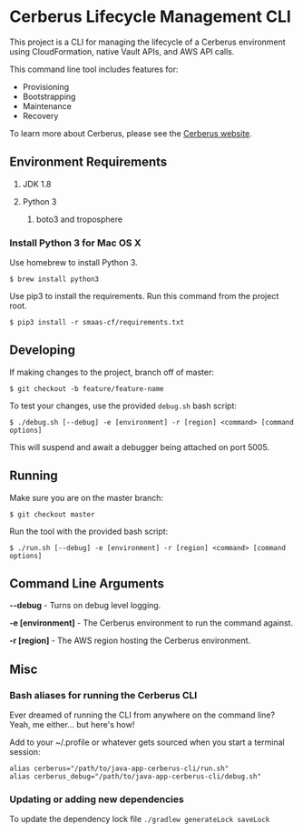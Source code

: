 # Cerberus Lifecycle Management CLI

This project is a CLI for managing the lifecycle of a Cerberus environment using CloudFormation, native Vault APIs, and AWS API calls.

This command line tool includes features for:

- Provisioning
- Bootstrapping
- Maintenance
- Recovery

To learn more about Cerberus, please see the [Cerberus website](http://engineering.nike.com/cerberus/).

## Environment Requirements

1. JDK 1.8

2. Python 3
    1. boto3 and troposphere

### Install Python 3 for Mac OS X

Use homebrew to install Python 3.

`$ brew install python3`

Use pip3 to install the requirements.  Run this command from the project root.

`$ pip3 install -r smaas-cf/requirements.txt`

## Developing

If making changes to the project, branch off of master:

`$ git checkout -b feature/feature-name`

To test your changes, use the provided `debug.sh` bash script:

`$ ./debug.sh [--debug] -e [environment] -r [region] <command> [command options]`

This will suspend and await a debugger being attached on port 5005.

## Running

Make sure you are on the master branch:

`$ git checkout master`

Run the tool with the provided bash script:

`$ ./run.sh [--debug] -e [environment] -r [region] <command> [command options]`

## Command Line Arguments

**--debug** - Turns on debug level logging.

**-e \[environment\]** - The Cerberus environment to run the command against.

**-r \[region\]** - The AWS region hosting the Cerberus environment.

## Misc

### Bash aliases for running the Cerberus CLI

Ever dreamed of running the CLI from anywhere on the command line?  Yeah, me either... but here\'s how!

Add to your ~/.profile or whatever gets sourced when you start a terminal session:

```
alias cerberus="/path/to/java-app-cerberus-cli/run.sh"
alias cerberus_debug="/path/to/java-app-cerberus-cli/debug.sh"
```

### Updating or adding new dependencies

To update the dependency lock file `./gradlew generateLock saveLock`
